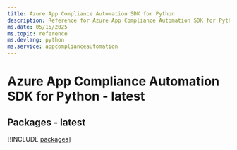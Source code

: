 ```yaml
---
title: Azure App Compliance Automation SDK for Python
description: Reference for Azure App Compliance Automation SDK for Python
ms.date: 05/15/2025
ms.topic: reference
ms.devlang: python
ms.service: appcomplianceautomation
---
```

# Azure App Compliance Automation SDK for Python - latest
## Packages - latest
[!INCLUDE [packages](app-compliance-automation-index.md)]